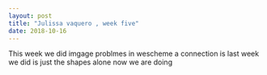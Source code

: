 ```yaml
---
layout: post
title: "Julissa vaquero , week five"
date: 2018-10-16
---
```

This week we did imgage problmes in wescheme a connection is last week we did is just the shapes alone now we are doing 

